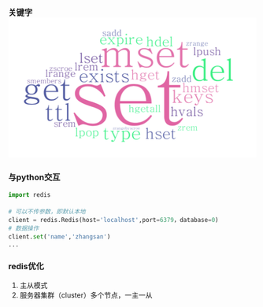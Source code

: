 ### 关键字![redis](/Note/redis/res/redis.png)



### 与python交互

```python
import redis

# 可以不传参数，即默认本地
client = redis.Redis(host='localhost',port=6379，database=0)
# 数据操作
client.set('name','zhangsan')
...
```



### redis优化

1. 主从模式
2. 服务器集群（cluster）多个节点，一主一从

